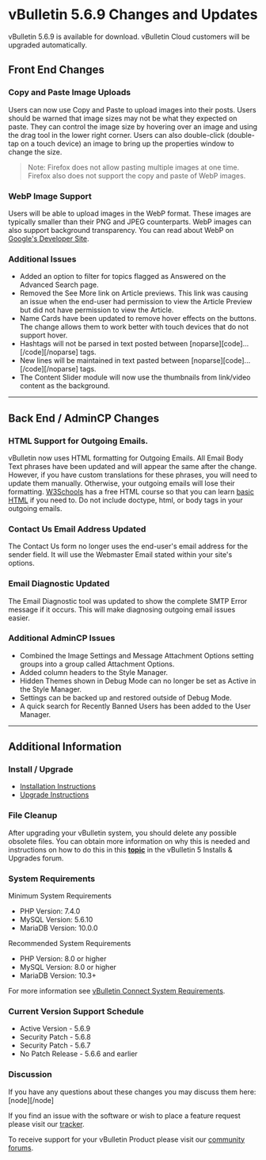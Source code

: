 # vBulletin 5.6.9 Changes and Updates

vBulletin 5.6.9 is available for download. vBulletin Cloud customers will be upgraded automatically.

## Front End Changes

### Copy and Paste Image Uploads

Users can now use Copy and Paste to upload images into their posts. Users should be warned that image sizes may not be what they expected on paste. They can control the image size by hovering over an image and using the drag tool in the lower right corner. Users can also double-click (double-tap on a touch device) an image to bring up the properties window to change the size.

> Note: Firefox does not allow pasting multiple images at one time. Firefox also does not support the copy and paste of WebP images.

### WebP Image Support

Users will be able to upload images in the WebP format. These images are typically smaller than their PNG and JPEG counterparts. WebP images can also support background transparency. You can read about WebP on [Google's Developer Site](https://developers.google.com/speed/webp/).

### Additional Issues

- Added an option to filter for topics flagged as Answered on the Advanced Search page.
- Removed the See More link on Article previews. This link was causing an issue when the end-user had permission to view the Article Preview but did not have permission to view the Article.
- Name Cards have been updated to remove hover effects on the buttons. The change allows them to work better with touch devices that do not support hover.
- Hashtags will not be parsed in text posted between [noparse][code]...[/code][/noparse] tags.
- New lines will be maintained in text pasted between [noparse][code]...[/code][/noparse] tags.
- The Content Slider module will now use the thumbnails from link/video content as the background.

---

## Back End / AdminCP Changes

### HTML Support for Outgoing Emails.

vBulletin now uses HTML formatting for Outgoing Emails. All Email Body Text phrases have been updated and will appear the same after the change. However, if you have custom translations for these phrases, you will need to update them manually. Otherwise, your outgoing emails will lose their formatting. [W3Schools](https://www.w3schools.com/default.asp) has a free HTML course so that you can learn [basic HTML](https://www.w3schools.com/html/html_basic.asp) if you need to. Do not include doctype, html, or body tags in your outgoing emails.

### Contact Us Email Address Updated

The Contact Us form no longer uses the end-user's email address for the sender field. It will use the Webmaster Email stated within your site's options. 

### Email Diagnostic Updated

The Email Diagnostic tool was  updated to show the complete SMTP Error message if it occurs. This will make diagnosing outgoing email issues easier.

### Additional AdminCP Issues

- Combined the Image Settings and Message Attachment Options setting groups into a group called Attachment Options.
- Added column headers to the Style Manager. 
- Hidden Themes shown in Debug Mode can no longer be set as Active in the Style Manager.
- Settings can be backed up and restored outside of Debug Mode.
- A quick search for Recently Banned Users has been added to the User Manager.

---

## Additional Information

### Install / Upgrade

- [Installation Instructions](https://www.vbulletin.com/forum/node/4391348)
- [Upgrade Instructions](https://www.vbulletin.com/forum/node/4391346)

### File Cleanup

After upgrading your vBulletin system, you should delete any possible obsolete files. You can obtain more information on why this is needed and instructions on how to do this in this [**topic**](https://www.vbulletin.com/forum/node/4391346) in the vBulletin 5 Installs & Upgrades forum.

### System Requirements

Minimum System Requirements

- PHP Version: 7.4.0
- MySQL Version: 5.6.10
- MariaDB Version: 10.0.0

Recommended System Requirements

- PHP Version: 8.0 or higher
- MySQL Version: 8.0 or higher
- MariaDB Version: 10.3+

For more information see [vBulletin Connect System Requirements](https://www.vbulletin.com/forum/node/4387853).

### Current Version Support Schedule

- Active Version - 5.6.9
- Security Patch - 5.6.8
- Security Patch - 5.6.7
- No Patch Release - 5.6.6 and earlier

### Discussion

If you have any questions about these changes you may discuss them here: [node][/node]

If you find an issue with the software or wish to place a feature request please visit our [tracker](https://tracker.vbulletin.com).

To receive support for your vBulletin Product please visit our [community forums](https://www.vbulletin.com/forum/).